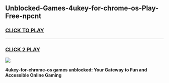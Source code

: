
## Unblocked-Games-4ukey-for-chrome-os-Play-Free-npcnt
<h3>
<a href="https://premium76.site?title=4ukey-for-chrome-os&ref=23A">CLICK TO PLAY</a></h3>
<hr>

<h3>
<a href="https://premium76.site?title=4ukey-for-chrome-os&ref=23A">CLICK 2 PLAY</a>
  
</h3>

<a href="https://premium76.site?title=4ukey-for-chrome-os&ref=23A"><img src="https://clearcache.store/games.png"></a>


**4ukey-for-chrome-os games unblocked: Your Gateway to Fun and Accessible Online Gaming**
